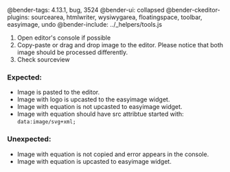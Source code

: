 @bender-tags: 4.13.1, bug, 3524
@bender-ui: collapsed
@bender-ckeditor-plugins: sourcearea, htmlwriter, wysiwygarea, floatingspace, toolbar, easyimage, undo
@bender-include: ../_helpers/tools.js

1. Open editor's console if possible
2. Copy-paste or drag and drop image to the editor. Please notice that both image should be processed differently.
3. Check sourceview

### Expected:
* Image is pasted to the editor.
* Image with logo is upcasted to the easyimage widget.
* Image with equation is not upcasted to easyimage widget.
* Image with equation should have src attribtue started with: `data:image/svg+xml;`

### Unexpected:
* Image with equation is not copied and error appears in the console.
* Image with equation is upcasted to easyimage widget.
